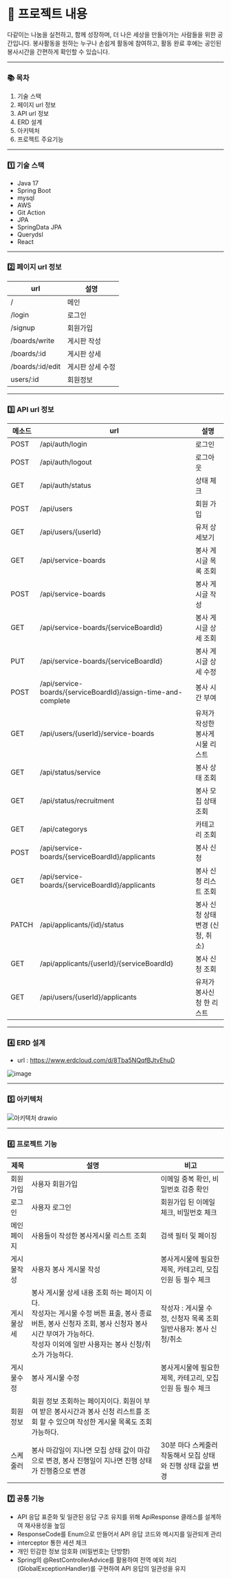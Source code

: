 # :blue_book: 프로젝트 내용
다같이는 나눔을 실천하고, 함께 성장하며, 더 나은 세상을 만들어가는 사람들을 위한 공간입니다. 봉사활동을 원하는 누구나 손쉽게 활동에 참여하고, 활동 완료 후에는 공인된 봉사시간을 간편하게 확인할 수 있습니다.
*****

### :books: 목차
1. 기술 스택
2. 페이지 url 정보
3. API url 정보 
4. ERD 설계
5. 아키텍처
6. 프로젝트 주요기능

*****
### :one: 기술 스택
- Java 17
- Spring Boot
- mysql
- AWS
- Git Action
- JPA
- SpringData JPA
- Querydsl
- React

*****

### :two: 페이지 url 정보
|url |설명|
|------|---|
|/|메인|
|/login|로그인 |
|/signup|회원가입|
|/boards/write|게시판 작성|
|/boards/:id|게시판 상세|
|/boards/:id/edit|게시판 상세 수정|
|users/:id|회원정보|

*****


### :three: API url 정보

|메소드|url|설명|
|------|---|---|
|POST|/api/auth/login|로그인|
|POST|/api/auth/logout|로그아웃|
|GET|/api/auth/status|상태 체크|
|POST|/api/users|회원 가입|
|GET|/api/users/{userId}|유저 상세보기|
|GET|/api/service-boards|봉사 게시글 목록 조회|
|POST|/api/service-boards|봉사 게시글 작성|
|GET|/api/service-boards/{serviceBoardId}|봉사 게시글 상세 조회|
|PUT|/api/service-boards/{serviceBoardId}|봉사 게시글 상세 수정|
|POST|/api/service-boards/{serviceBoardId}/assign-time-and-complete|봉사 시간 부여|
|GET|/api/users/{userId}/service-boards|유저가 작성한 봉사게시물 리스트|
|GET|/api/status/service|봉사 상태 조회|
|GET|/api/status/recruitment|봉사 모집 상태 조회|
|GET|/api/categorys|카테고리 조회|
|POST|/api/service-boards/{serviceBoardId}/applicants|봉사 신청|
|GET|/api/service-boards/{serviceBoardId}/applicants|봉사 신청 리스트 조회|
|PATCH|/api/applicants/{id}/status|봉사 신청 상태 변경 (신청, 취소)|
|GET|/api/applicants/{userId}/{serviceBoardId}|봉사 신청 조회|
|GET|/api/users/{userId}/applicants|유저가 봉사신청 한 리스트|
*****

### :four: ERD 설계
- url : https://www.erdcloud.com/d/8Tba5NQqfBJtvEhuD

![image](https://github.com/user-attachments/assets/28795093-6408-42a4-9ea4-40dd9f5eb66a)

*****

### :five: 아키텍처
![아키텍처 drawio](https://github.com/user-attachments/assets/dda46cb0-ef95-4894-9be8-8e0b5c7d2f48)

*****
### :six: 프로젝트 기능

|제목|설명|비고|
|------|------|---|
|회원가입|사용자 회원가입|이메일 중복 확인, 비밀번호 검증 확인|
|로그인|사용자 로그인|회원가입 된 이메일 체크, 비밀번호 체크|
|메인페이지|사용들이 작성한 봉사게시물 리스트 조회|검색 필터 및 페이징|
|게시물작성|사용자 봉사 게시물 작성|봉사게시물에 필요한 제목, 카테고리, 모집인원 등 필수 체크|
|게시물상세|봉사 게시물 상세 내용 조회 하는 페이지 이다. <br>  작성자는 게시물 수정 버튼 표출, 봉사 종료 버튼, 봉사 신청자 조회, 봉사 신청자 봉사 시간 부여가 가능하다. <br> 작성자 이외에 일반 사용자는 봉사 신청/취소가 가능하다.|작성자 : 게시물 수정, 신청자 목록 조회 <br> 일반사용자: 봉사 신청/취소|
|게시물수정|봉사 게시물 수정|봉사게시물에 필요한 제목, 카테고리, 모집인원 등 필수 체크|
|회원정보|회원 정보 조회하는 페이지이다. 회원이 부여 받은 봉사시간과 봉사 신청 리스트를 조회 할 수 있으며 작성한 게시물 목록도 조회 가능하다.||
|스케줄러|봉사 마감일이 지나면 모집 상태 값이 마감으로 변경, 봉사 진행일이 지나면 진행 상태가 진행중으로 변경|30분 마다 스케줄러 작동해서 모집 상태와 진행 상태 값을 변경|


### :seven: 공통 기능
- API 응답 표준화 및 일관된 응답 구조 유지를 위해 ApiResponse<T> 클래스를 설계하여 재사용성을 높임
- ResponseCode를 Enum으로 만들어서 API 응답 코드와 메시지를 일관되게 관리
- interceptor 통한 세션 체크
- 개인 민감한 정보 암호화 (비밀번호는 단방향)
- Spring의 @RestControllerAdvice를 활용하여 전역 예외 처리(GlobalExceptionHandler)를 구현하여 API 응답의 일관성을 유지
